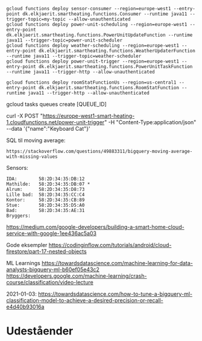 ```
gcloud functions deploy sensor-consumer --region=europe-west1 --entry-point dk.elkjaerit.smartheating.functions.Consumer --runtime java11 --trigger-topic=my-topic --allow-unauthenticated
gcloud functions deploy power-unit-scheduling --region=europe-west1 --entry-point dk.elkjaerit.smartheating.functions.PowerUnitUpdateFunction --runtime java11 --trigger-topic=power-unit-scheduler
gcloud functions deploy weather-scheduling --region=europe-west1 --entry-point dk.elkjaerit.smartheating.functions.WeatherUpdaterFunction --runtime java11 --trigger-topic=weather-scheduler
gcloud functions deploy power-unit-trigger --region=europe-west1 --entry-point dk.elkjaerit.smartheating.functions.PowerUnitTaskFunction --runtime java11 --trigger-http --allow-unauthenticated

gcloud functions deploy roomStatFunctionUs --region=us-central1 --entry-point dk.elkjaerit.smartheating.functions.RoomStatFunction --runtime java11 --trigger-http --allow-unauthenticated

```
 gcloud tasks queues create [QUEUE_ID]
 
 curl -X POST "https://europe-west1-smart-heating-1.cloudfunctions.net/power-unit-trigger" -H "Content-Type:application/json" --data '{"name":"Keyboard Cat"}'
 
 SQL til moving average:
 
    https://stackoverflow.com/questions/49883311/bigquery-moving-average-with-missing-values
 
 Sensors:
 


    IDA:        58:2D:34:35:DB:12
    Mathilde:   58:2D:34:35:DB:07 *
    Alrum:      58:2D:34:35:D8:73
    Lille bad:  58:2D:34:35:CC:C4
    Kontor:     58:2D:34:35:CB:89
    Stue:       58:2D:34:35:D5:A0
    Bad:        58:2D:34:35:AE:31
    Bryggers:   
    


https://medium.com/google-developers/building-a-smart-home-cloud-service-with-google-1ee436ac5a03

Gode eksempler
https://codinginflow.com/tutorials/android/cloud-firestore/part-17-nested-objects

ML Learnings
https://towardsdatascience.com/machine-learning-for-data-analysts-bigquery-ml-b60ef05e43c2
https://developers.google.com/machine-learning/crash-course/classification/video-lecture

2021-01-03: https://towardsdatascience.com/how-to-tune-a-bigquery-ml-classification-model-to-achieve-a-desired-precision-or-recall-e4d40b93016a

# Udeståender
